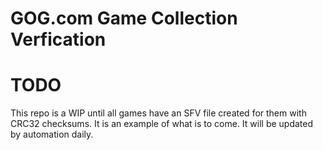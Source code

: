 #  GOG.com Game Collection Verfication

# TODO
This repo is a WIP until all games have an SFV file created for them with CRC32 checksums. It is an example of what is to come. It will be updated by automation daily.
